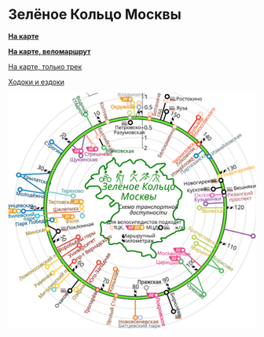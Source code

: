# Зелёное Кольцо Москвы #

**[На карте](https://nakarte.me/#m=11/55.71686/37.66525&l=O&nktu=https%3A%2F%2Fraw.githubusercontent.com%2FHoverHell%2Fmgc%2Fmaster%2FMGC.kml/https%3A%2F%2Fraw.githubusercontent.com%2FHoverHell%2Fmgc%2Fmaster%2Foriginals%2F%D0%A2%D1%83%D0%B0%D0%BB%D0%B5%D1%82%D1%8B.kml%3Fref_type%3Dheads/https%3A%2F%2Fraw.githubusercontent.com%2FHoverHell%2Fmgc%2Fmaster%2Foriginals%2F%D0%9F%D0%B0%D0%BC%D1%8F%D1%82%D0%BD%D0%B8%D0%BA%D0%B8.kml%3Fref_type%3Dheads/https%3A%2F%2Fraw.githubusercontent.com%2FHoverHell%2Fmgc%2Fmaster%2Foriginals%2F%D0%A5%D1%80%D0%B0%D0%BC%D1%8B.kml%3Fref_type%3Dheads/https%3A%2F%2Fraw.githubusercontent.com%2FHoverHell%2Fmgc%2Fmaster%2Foriginals%2F%D0%94%D0%BE%D1%81%D1%82%D0%BE%D0%BF%D1%80%D0%B8%D0%BC%D0%B5%D1%87%D0%B0%D1%82%D0%B5%D0%BB%D1%8C%D0%BD%D0%BE%D1%81%D1%82%D0%B8.kml%3Fref_type%3Dheads/https%3A%2F%2Fraw.githubusercontent.com%2FHoverHell%2Fmgc%2Fmaster%2Foriginals%2F%D0%9C%D0%B5%D1%82%D1%80%D0%BE%2C%20%D0%9C%D0%A6%D0%9A%2C%20%D0%9C%D0%A6%D0%94.kml%3Fref_type%3Dheads/https%3A%2F%2Fraw.githubusercontent.com%2FHoverHell%2Fmgc%2Fmaster%2Foriginals%2F%D0%9F%D0%B5%D1%80%D0%B5%D1%85%D0%BE%D0%B4%D1%8B.kml%3Fref_type%3Dheads)**

**[На карте, веломаршрут](https://nakarte.me/#m=11/55.71686/37.66525&l=O&nktu=https%3A%2F%2Fraw.githubusercontent.com%2FHoverHell%2Fmgc%2Fcycling%2FMGC.kml/https%3A%2F%2Fraw.githubusercontent.com%2FHoverHell%2Fmgc%2Fmaster%2Foriginals%2F%D0%A2%D1%83%D0%B0%D0%BB%D0%B5%D1%82%D1%8B.kml%3Fref_type%3Dheads/https%3A%2F%2Fraw.githubusercontent.com%2FHoverHell%2Fmgc%2Fmaster%2Foriginals%2F%D0%9F%D0%B0%D0%BC%D1%8F%D1%82%D0%BD%D0%B8%D0%BA%D0%B8.kml%3Fref_type%3Dheads/https%3A%2F%2Fraw.githubusercontent.com%2FHoverHell%2Fmgc%2Fmaster%2Foriginals%2F%D0%A5%D1%80%D0%B0%D0%BC%D1%8B.kml%3Fref_type%3Dheads/https%3A%2F%2Fraw.githubusercontent.com%2FHoverHell%2Fmgc%2Fmaster%2Foriginals%2F%D0%94%D0%BE%D1%81%D1%82%D0%BE%D0%BF%D1%80%D0%B8%D0%BC%D0%B5%D1%87%D0%B0%D1%82%D0%B5%D0%BB%D1%8C%D0%BD%D0%BE%D1%81%D1%82%D0%B8.kml%3Fref_type%3Dheads/https%3A%2F%2Fraw.githubusercontent.com%2FHoverHell%2Fmgc%2Fmaster%2Fpoints%2FMCC_MCD.kml%3Fref_type%3Dheads/https%3A%2F%2Fraw.githubusercontent.com%2FHoverHell%2Fmgc%2Fmaster%2Foriginals%2F%D0%9F%D0%B5%D1%80%D0%B5%D1%85%D0%BE%D0%B4%D1%8B.kml%3Fref_type%3Dheads)**

[На карте, только трек](https://nakarte.me/#m=11/55.71686/37.66525&l=O&nktu=https%3A%2F%2Fraw.githubusercontent.com%2FHoverHell%2Fmgc%2Fmaster%2FMGC.kml)

[Ходоки и ездоки](https://hoverhell.github.io/mgc/zkm-champs.html)

![Транспортная доступность](zkm-transport-map.svg)
